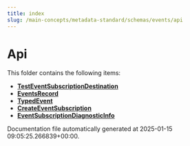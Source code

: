```yaml
---
title: index
slug: /main-concepts/metadata-standard/schemas/events/api
---
```


# Api

This folder contains the following items:

- [**TestEventSubscriptionDestination**](/main-concepts/metadata-standard/schemas/events/api/testeventsubscriptiondestination)
- [**EventsRecord**](/main-concepts/metadata-standard/schemas/events/api/eventsrecord)
- [**TypedEvent**](/main-concepts/metadata-standard/schemas/events/api/typedevent)
- [**CreateEventSubscription**](/main-concepts/metadata-standard/schemas/events/api/createeventsubscription)
- [**EventSubscriptionDiagnosticInfo**](/main-concepts/metadata-standard/schemas/events/api/eventsubscriptiondiagnosticinfo)


Documentation file automatically generated at 2025-01-15 09:05:25.266839+00:00.
